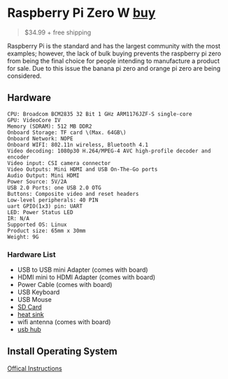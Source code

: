 # Raspberry Pi Zero W [buy](https://www.amazon.com/gp/product/B07CMVDHWB)

> $34.99 + free shipping

Raspberry Pi is the standard and has the largest community with the most examples; 
however, the lack of bulk buying prevents the raspberry pi zero from being the final choice for people intending to manufacture a product for sale.
Due to this issue the banana pi zero and orange pi zero are being considered.

## Hardware

```
CPU: Broadcom BCM2835 32 Bit 1 GHz ARM1176JZF-S single-core	
GPU: VideoCore IV
Memory (SDRAM): 512 MB DDR2
Onboard Storage: TF card \(Max. 64GB\)
Onboard Network: NOPE
Onboard WIFI: 802.11n wireless, Bluetooth 4.1
Video decoding: 1080p30 H.264/MPEG-4 AVC high-profile decoder and encoder
Video input: CSI camera connector
Video Outputs: Mini HDMI and USB On-The-Go ports
Audio Output: Mini HDMI
Power Source: 5V/2A
USB 2.0 Ports: one USB 2.0 OTG
Buttons: Composite video and reset headers
Low-level peripherals: 40 PIN
uart GPIO(1x3) pin: UART
LED: Power Status LED
IR: N/A
Supported OS: Linux
Product size: 65mm x 30mm
Weight: 9G												
```

### Hardware List

* USB to USB mini Adapter (comes with board)
* HDMI mini to HDMI Adapter (comes with board)
* Power Cable (comes with board)
* USB Keyboard
* USB Mouse
* [SD Card](https://www.amazon.com/gp/product/B089DPCJS1) 
* [heat sink](https://www.amazon.com/gp/product/B01EE4W730)
* wifi antenna (comes with board)
* [usb hub](https://www.amazon.com/gp/product/B08D6F5Z34)

## Install Operating System

[Offical Instructions](https://www.raspberrypi.org/documentation/installation/installing-images/linux.md)


